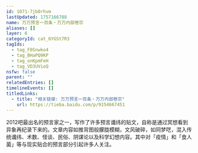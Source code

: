 ```yaml
---
id: 1071-7jb0rhvm
lastUpdated: 1757166788
name: 万万预言一百条・万万内部卷宗
aliases: []
layer: 6
categoryId: cat_6YGSt7R3
tagIds:
  - tag_F0Snwko4
  - tag_BHaPQ9KP
  - tag_onKpmFeH
  - tag_VD3UVioQ
nsfw: false
parent: ""
relatedEntries: []
timelineEvents: []
titledLinks:
  - title: "相关链接: 万万预言一百条・万万内部卷宗"
    url: https://tieba.baidu.com/p/9154667451
---
```


2012吧最出名的预言家之一，写作了许多预言谶纬的贴文，自称是通过冥想看到异象再纪录下来的。文章内容如推背图般朦胧模糊，文风破碎，如同梦呓，混入传统谶纬、术数、怪谈、民俗、阴谋论以及科学幻想内容。其中对「疫情」和「食人菌」等与现实贴合的预言部分引起许多人关注。